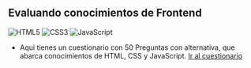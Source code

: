 ## Evaluando conocimientos de Frontend
![HTML5](https://img.shields.io/badge/html5-%23E34F26.svg?style=flat&logo=html5&logoColor=white) ![CSS3](https://img.shields.io/badge/css3-%231572B6.svg?style=flat&logo=css3&logoColor=white) ![JavaScript](https://img.shields.io/badge/javascript-%23323330.svg?style=flat&logo=javascript&logoColor=%23F7DF1E)

- Aqui tienes un cuestionario con 50 Preguntas con alternativa, que abarca conocimientos de HTML, CSS y JavaScript. [Ir al cuestionario](https://github.com/rimardev/frontend-basicos/blob/main/cuestionario-50preguntas.md)
